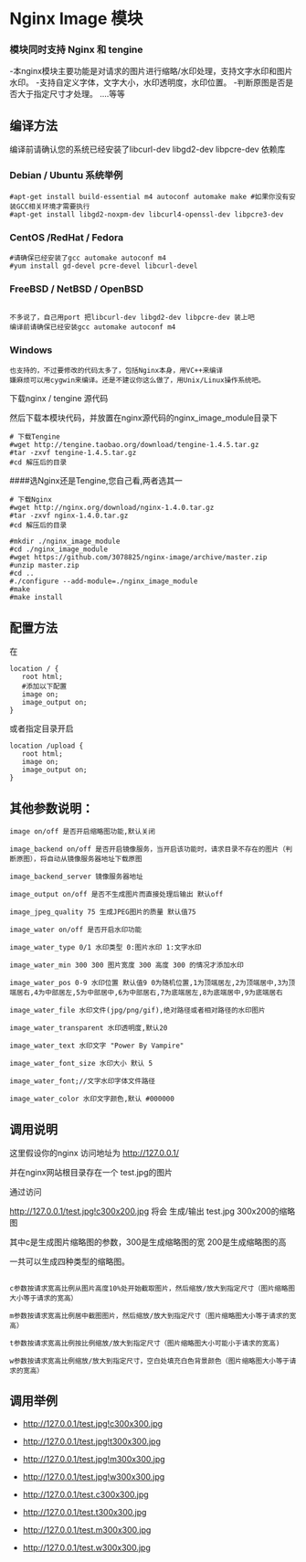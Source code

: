 # Nginx Image 模块 

### 模块同时支持 Nginx 和 tengine

-本nginx模块主要功能是对请求的图片进行缩略/水印处理，支持文字水印和图片水印。
-支持自定义字体，文字大小，水印透明度，水印位置。
-判断原图是否是否大于指定尺寸才处理。
....等等


## 编译方法 

编译前请确认您的系统已经安装了libcurl-dev  libgd2-dev  libpcre-dev 依赖库

### Debian / Ubuntu 系统举例
```
#apt-get install build-essential m4 autoconf automake make #如果你没有安装GCC相关环境才需要执行
#apt-get install libgd2-noxpm-dev libcurl4-openssl-dev libpcre3-dev
```

### CentOS /RedHat / Fedora
```
#请确保已经安装了gcc automake autoconf m4 
#yum install gd-devel pcre-devel libcurl-devel 

```

### FreeBSD / NetBSD / OpenBSD
```

不多说了，自己用port 把libcurl-dev libgd2-dev libpcre-dev 装上吧
编译前请确保已经安装gcc automake autoconf m4 
```

### Windows
```
也支持的，不过要修改的代码太多了，包括Nginx本身，用VC++来编译
嫌麻烦可以用cygwin来编译。还是不建议你这么做了，用Unix/Linux操作系统吧。
```

下载nginx / tengine 源代码

然后下载本模块代码，并放置在nginx源代码的nginx_image_module目录下
```
# 下载Tengine
#wget http://tengine.taobao.org/download/tengine-1.4.5.tar.gz
#tar -zxvf tengine-1.4.5.tar.gz
#cd 解压后的目录
```

####选Nginx还是Tengine,您自己看,两者选其一

```
# 下载Nginx
#wget http://nginx.org/download/nginx-1.4.0.tar.gz
#tar -zxvf nginx-1.4.0.tar.gz
#cd 解压后的目录
```

```
#mkdir ./nginx_image_module
#cd ./nginx_image_module
#wget https://github.com/3078825/nginx-image/archive/master.zip
#unzip master.zip
#cd ..
#./configure --add-module=./nginx_image_module
#make
#make install 
```

## 配置方法

在
```
location / {
   root html;
   #添加以下配置
   image on;
   image_output on;
}
```

或者指定目录开启 
```
location /upload {
   root html; 
   image on;
   image_output on;
}
```


## 其他参数说明：
```
image on/off 是否开启缩略图功能,默认关闭

image_backend on/off 是否开启镜像服务，当开启该功能时，请求目录不存在的图片（判断原图），将自动从镜像服务器地址下载原图

image_backend_server 镜像服务器地址

image_output on/off 是否不生成图片而直接处理后输出 默认off

image_jpeg_quality 75 生成JPEG图片的质量 默认值75

image_water on/off 是否开启水印功能

image_water_type 0/1 水印类型 0:图片水印 1:文字水印

image_water_min 300 300 图片宽度 300 高度 300 的情况才添加水印

image_water_pos 0-9 水印位置 默认值9 0为随机位置,1为顶端居左,2为顶端居中,3为顶端居右,4为中部居左,5为中部居中,6为中部居右,7为底端居左,8为底端居中,9为底端居右

image_water_file 水印文件(jpg/png/gif),绝对路径或者相对路径的水印图片

image_water_transparent 水印透明度,默认20

image_water_text 水印文字 "Power By Vampire"

image_water_font_size 水印大小 默认 5

image_water_font;//文字水印字体文件路径

image_water_color 水印文字颜色,默认 #000000
```

## 调用说明

这里假设你的nginx 访问地址为 http://127.0.0.1/

并在nginx网站根目录存在一个 test.jpg的图片

通过访问 

http://127.0.0.1/test.jpg!c300x200.jpg 将会 生成/输出 test.jpg 300x200的缩略图

其中c是生成图片缩略图的参数，300是生成缩略图的宽 200是生成缩略图的高

一共可以生成四种类型的缩略图。
```

c参数按请求宽高比例从图片高度10%处开始截取图片，然后缩放/放大到指定尺寸（图片缩略图大小等于请求的宽高）

m参数按请求宽高比例居中截图图片，然后缩放/放大到指定尺寸（图片缩略图大小等于请求的宽高）

t参数按请求宽高比例按比例缩放/放大到指定尺寸（图片缩略图大小可能小于请求的宽高)

w参数按请求宽高比例缩放/放大到指定尺寸，空白处填充白色背景颜色（图片缩略图大小等于请求的宽高）
```

 
## 调用举例

- http://127.0.0.1/test.jpg!c300x300.jpg

- http://127.0.0.1/test.jpg!t300x300.jpg

- http://127.0.0.1/test.jpg!m300x300.jpg

- http://127.0.0.1/test.jpg!w300x300.jpg

- http://127.0.0.1/test.c300x300.jpg

- http://127.0.0.1/test.t300x300.jpg

- http://127.0.0.1/test.m300x300.jpg

- http://127.0.0.1/test.w300x300.jpg





